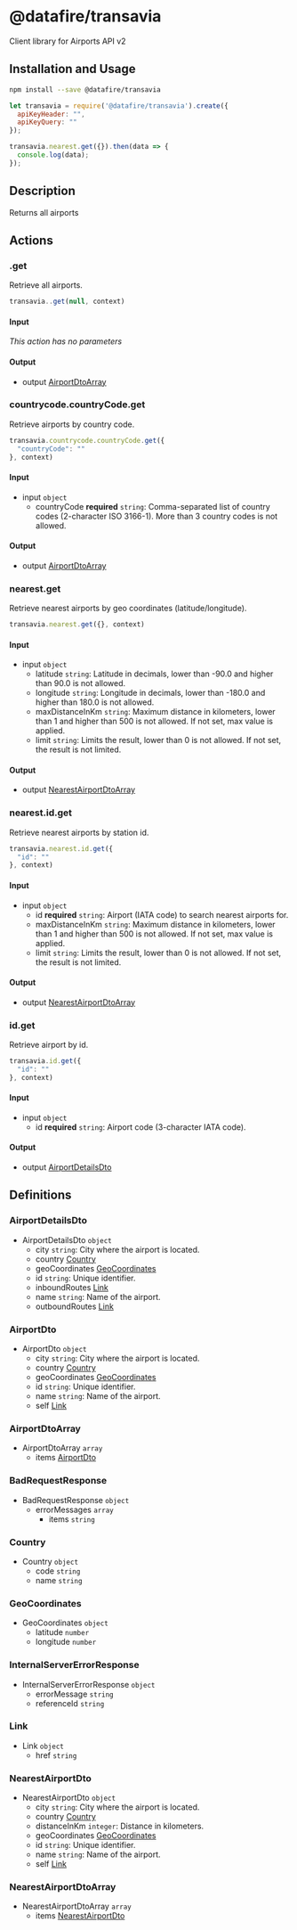 # @datafire/transavia

Client library for Airports API v2

## Installation and Usage
```bash
npm install --save @datafire/transavia
```
```js
let transavia = require('@datafire/transavia').create({
  apiKeyHeader: "",
  apiKeyQuery: ""
});

transavia.nearest.get({}).then(data => {
  console.log(data);
});
```

## Description

Returns all airports

## Actions

### .get
Retrieve all airports.


```js
transavia..get(null, context)
```

#### Input
*This action has no parameters*

#### Output
* output [AirportDtoArray](#airportdtoarray)

### countrycode.countryCode.get
Retrieve airports by country code.


```js
transavia.countrycode.countryCode.get({
  "countryCode": ""
}, context)
```

#### Input
* input `object`
  * countryCode **required** `string`: Comma-separated list of country codes (2-character ISO 3166-1). More than 3 country codes is not allowed.

#### Output
* output [AirportDtoArray](#airportdtoarray)

### nearest.get
Retrieve nearest airports by geo coordinates (latitude/longitude).


```js
transavia.nearest.get({}, context)
```

#### Input
* input `object`
  * latitude `string`: Latitude in decimals, lower than -90.0 and higher than 90.0 is not allowed.
  * longitude `string`: Longitude in decimals, lower than -180.0 and higher than 180.0 is not allowed.
  * maxDistanceInKm `string`: Maximum distance in kilometers, lower than 1 and higher than 500 is not allowed. If not set, max value is applied.
  * limit `string`: Limits the result, lower than 0 is not allowed. If not set, the result is not limited.

#### Output
* output [NearestAirportDtoArray](#nearestairportdtoarray)

### nearest.id.get
Retrieve nearest airports by station id.


```js
transavia.nearest.id.get({
  "id": ""
}, context)
```

#### Input
* input `object`
  * id **required** `string`: Airport (IATA code) to search nearest airports for.
  * maxDistanceInKm `string`: Maximum distance in kilometers, lower than 1 and higher than 500 is not allowed. If not set, max value is applied.
  * limit `string`: Limits the result, lower than 0 is not allowed. If not set, the result is not limited.

#### Output
* output [NearestAirportDtoArray](#nearestairportdtoarray)

### id.get
Retrieve airport by id.


```js
transavia.id.get({
  "id": ""
}, context)
```

#### Input
* input `object`
  * id **required** `string`: Airport code (3-character IATA code).

#### Output
* output [AirportDetailsDto](#airportdetailsdto)



## Definitions

### AirportDetailsDto
* AirportDetailsDto `object`
  * city `string`: City where the airport is located.
  * country [Country](#country)
  * geoCoordinates [GeoCoordinates](#geocoordinates)
  * id `string`: Unique identifier.
  * inboundRoutes [Link](#link)
  * name `string`: Name of the airport.
  * outboundRoutes [Link](#link)

### AirportDto
* AirportDto `object`
  * city `string`: City where the airport is located.
  * country [Country](#country)
  * geoCoordinates [GeoCoordinates](#geocoordinates)
  * id `string`: Unique identifier.
  * name `string`: Name of the airport.
  * self [Link](#link)

### AirportDtoArray
* AirportDtoArray `array`
  * items [AirportDto](#airportdto)

### BadRequestResponse
* BadRequestResponse `object`
  * errorMessages `array`
    * items `string`

### Country
* Country `object`
  * code `string`
  * name `string`

### GeoCoordinates
* GeoCoordinates `object`
  * latitude `number`
  * longitude `number`

### InternalServerErrorResponse
* InternalServerErrorResponse `object`
  * errorMessage `string`
  * referenceId `string`

### Link
* Link `object`
  * href `string`

### NearestAirportDto
* NearestAirportDto `object`
  * city `string`: City where the airport is located.
  * country [Country](#country)
  * distanceInKm `integer`: Distance in kilometers.
  * geoCoordinates [GeoCoordinates](#geocoordinates)
  * id `string`: Unique identifier.
  * name `string`: Name of the airport.
  * self [Link](#link)

### NearestAirportDtoArray
* NearestAirportDtoArray `array`
  * items [NearestAirportDto](#nearestairportdto)


